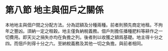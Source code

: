 # 第八節    地主與佃戶之關係

本地地主與佃户間之分配方法。分為認額及分種兩種。前者則預先商定地租。不拘年之豐凶。須納一定之租穀。地主僅負納稅義務。佃戶則擔任播種肥料等耕作之一切費用。即天災之捐失亦均在負擔之列。後者則以收獲之額爲基礎。地主得十分之四。而佃戶則得十分之六。至納稅義務及其他一切之負擔。與前者相同。
